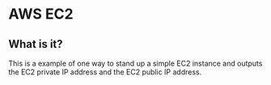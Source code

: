 # AWS EC2

## What is it?
This is a example of one way to stand up a simple EC2 instance and outputs the EC2 private IP address
and the EC2 public IP address.
